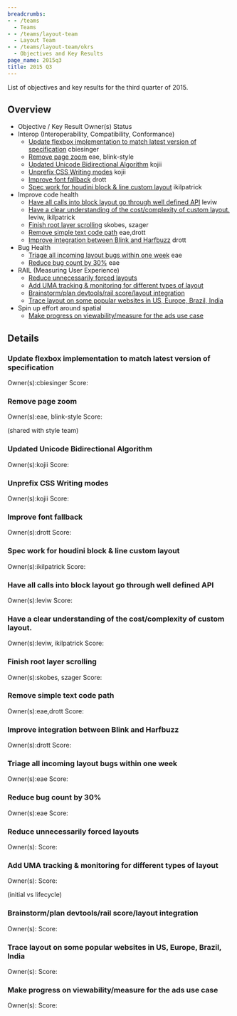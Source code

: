 ```yaml
---
breadcrumbs:
- - /teams
  - Teams
- - /teams/layout-team
  - Layout Team
- - /teams/layout-team/okrs
  - Objectives and Key Results
page_name: 2015q3
title: 2015 Q3
---
```


List of objectives and key results for the third quarter of 2015.

## Overview

*   Objective / Key Result Owner(s) Status
*   Interop (Interoperability, Compatibility, Conformance)
    *   [Update flexbox implementation to match latest version of
                specification](#o0r0) cbiesinger
    *   [Remove page zoom](#o0r1) eae, blink-style
    *   [Updated Unicode Bidirectional Algorithm](#o0r2) kojii
    *   [Unprefix CSS Writing modes](#o0r3) kojii
    *   [Improve font fallback](#o0r4) drott
    *   [Spec work for houdini block & line custom layout](#o0r5)
                ikilpatrick
*   Improve code health
    *   [Have all calls into block layout go through well defined
                API](#o1r0) leviw
    *   [Have a clear understanding of the cost/complexity of custom
                layout.](#o1r1) leviw, ikilpatrick
    *   [Finish root layer scrolling](#o1r2) skobes, szager
    *   [Remove simple text code path](#o1r3) eae,drott
    *   [Improve integration between Blink and Harfbuzz](#o1r4) drott
*   Bug Health
    *   [Triage all incoming layout bugs within one week](#o2r0) eae
    *   [Reduce bug count by 30%](#o2r1) eae
*   RAIL (Measuring User Experience)
    *   [Reduce unnecessarily forced layouts](#o3r0)
    *   [Add UMA tracking & monitoring for different types of
                layout](#o3r1)
    *   [Brainstorm/plan devtools/rail score/layout integration](#o3r2)
    *   [Trace layout on some popular websites in US, Europe, Brazil,
                India](#o3r3)
*   Spin up effort around spatial
    *   [Make progress on viewability/measure for the ads use
                case](#o4r0)

## Details

### Update flexbox implementation to match latest version of specification

Owner(s):cbiesinger
Score:

### Remove page zoom

Owner(s):eae, blink-style
Score:

(shared with style team)

### Updated Unicode Bidirectional Algorithm

Owner(s):kojii
Score:

### Unprefix CSS Writing modes

Owner(s):kojii
Score:

### Improve font fallback

Owner(s):drott
Score:

### Spec work for houdini block & line custom layout

Owner(s):ikilpatrick
Score:

### Have all calls into block layout go through well defined API

Owner(s):leviw
Score:

### Have a clear understanding of the cost/complexity of custom layout.

Owner(s):leviw, ikilpatrick
Score:

### Finish root layer scrolling

Owner(s):skobes, szager
Score:

### Remove simple text code path

Owner(s):eae,drott
Score:

### Improve integration between Blink and Harfbuzz

Owner(s):drott
Score:

### Triage all incoming layout bugs within one week

Owner(s):eae
Score:

### Reduce bug count by 30%

Owner(s):eae
Score:

### Reduce unnecessarily forced layouts

Owner(s):
Score:

### Add UMA tracking & monitoring for different types of layout

Owner(s):
Score:

(initial vs lifecycle)

### Brainstorm/plan devtools/rail score/layout integration

Owner(s):
Score:

### Trace layout on some popular websites in US, Europe, Brazil, India

Owner(s):
Score:

### Make progress on viewability/measure for the ads use case

Owner(s):
Score:

